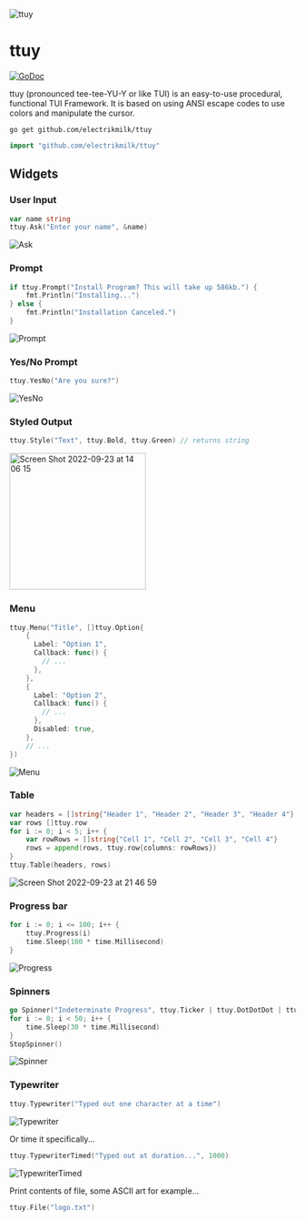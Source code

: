 ![ttuy](https://user-images.githubusercontent.com/4368524/192105220-b950d506-7cd0-43da-ae55-6dc13d249dc0.png)

# ttuy

<p>
    <a href="https://pkg.go.dev/github.com/electrikmilk/ttuy?tab=doc"><img src="https://godoc.org/github.com/golang/gddo?status.svg" alt="GoDoc"></a>
</p>

ttuy (pronounced tee-tee-YU-Y or like TUI) is an easy-to-use procedural, functional TUI Framework. It is based on using ANSI escape codes to use colors and manipulate the cursor.

```console
go get github.com/electrikmilk/ttuy
```

```go
import "github.com/electrikmilk/ttuy"
```

## Widgets

### User Input

```go
var name string
ttuy.Ask("Enter your name", &name)
```

![Ask](https://user-images.githubusercontent.com/4368524/192031382-ede561d5-bc1c-4939-aab2-87611db8341c.gif)

### Prompt

```go
if ttuy.Prompt("Install Program? This will take up 586kb.") {
	fmt.Println("Installing...")
} else {
	fmt.Println("Installation Canceled.")
}
```

![Prompt](https://user-images.githubusercontent.com/4368524/192075153-653de8e4-ba7b-4294-8dc2-73bcf264c53a.gif)

### Yes/No Prompt

```go
ttuy.YesNo("Are you sure?")
```

![YesNo](https://user-images.githubusercontent.com/4368524/192075315-f9b87357-94da-4fb5-9184-e292ae941b9d.png)

### Styled Output

```go
ttuy.Style("Text", ttuy.Bold, ttuy.Green) // returns string
```

<img width="240" alt="Screen Shot 2022-09-23 at 14 06 15" src="https://user-images.githubusercontent.com/4368524/192031417-28a22355-fc20-49eb-913a-dcb90155ff07.png">

### Menu

``` go
ttuy.Menu("Title", []ttuy.Option{
    {
      Label: "Option 1",
      Callback: func() {
        // ...
      },
    },
    {
      Label: "Option 2",
      Callback: func() {
        // ...
      },
      Disabled: true,
    },
    // ...
})
```

![Menu](https://user-images.githubusercontent.com/4368524/192031437-b2cf1abe-c7d0-477f-a703-942bc7be290e.gif)

### Table

```go
var headers = []string{"Header 1", "Header 2", "Header 3", "Header 4"}
var rows []ttuy.row
for i := 0; i < 5; i++ {
	var rowRows = []string{"Cell 1", "Cell 2", "Cell 3", "Cell 4"}
	rows = append(rows, ttuy.row{columns: rowRows})
}
ttuy.Table(headers, rows)
```

![Screen Shot 2022-09-23 at 21 46 59](https://user-images.githubusercontent.com/4368524/192074972-ec501f77-a511-42ba-b2c1-cf0ac8a11661.png)

### Progress bar

```go
for i := 0; i <= 100; i++ {
    ttuy.Progress(i)
    time.Sleep(100 * time.Millisecond)
}
```

![Progress](https://user-images.githubusercontent.com/4368524/192031937-7c725cb2-b2eb-44ee-ba55-3f581ffe6d1c.gif)

### Spinners

```go
go Spinner("Indeterminate Progress", ttuy.Ticker | ttuy.DotDotDot | ttuy.Throbber | ttuy.Blinker)
for i := 0; i < 50; i++ {
    time.Sleep(30 * time.Millisecond)
}
StopSpinner()
```

![Spinner](https://user-images.githubusercontent.com/4368524/192109402-bc6691f9-e988-44de-b249-2c2b0f9a7bd0.png)

### Typewriter

```go
ttuy.Typewriter("Typed out one character at a time")
```

![Typewriter](https://user-images.githubusercontent.com/4368524/192031967-2643fbef-7290-4c0c-8f8e-e538f806472b.gif)

Or time it specifically...

```go
ttuy.TypewriterTimed("Typed out at duration...", 1000)
```

![TypewriterTimed](https://user-images.githubusercontent.com/4368524/192031989-fbb7b350-ddf0-4c84-897e-630e91e292df.gif)

Print contents of file, some ASCII art for example...
```go
ttuy.File("logo.txt")
```
